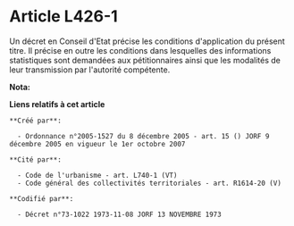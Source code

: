 # Article L426-1

Un décret en Conseil d'Etat précise les conditions d'application du présent titre. Il précise en outre les conditions dans
lesquelles des informations statistiques sont demandées aux pétitionnaires ainsi que les modalités de leur transmission par
l'autorité compétente.

**Nota:**



**Liens relatifs à cet article**

	**Créé par**:

	  - Ordonnance n°2005-1527 du 8 décembre 2005 - art. 15 () JORF 9 décembre 2005 en vigueur le 1er octobre 2007

	**Cité par**:

	  - Code de l'urbanisme - art. L740-1 (VT)
	  - Code général des collectivités territoriales - art. R1614-20 (V)

	**Codifié par**:

	  - Décret n°73-1022 1973-11-08 JORF 13 NOVEMBRE 1973
